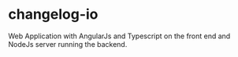# changelog-io
Web Application with AngularJs and Typescript on the front end and NodeJs server running the backend.
